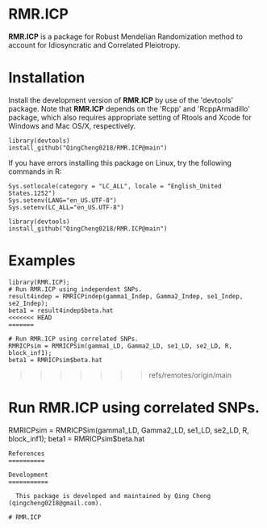 RMR.ICP
=======
  
  **RMR.ICP** is a package for Robust Mendelian Randomization method to account for Idiosyncratic and Correlated Pleiotropy.

Installation
============
  Install the development version of **RMR.ICP** by use of the 'devtools' package. Note that **RMR.ICP** depends on the 'Rcpp' and 'RcppArmadillo' package, which also requires appropriate setting of Rtools and Xcode for Windows and Mac OS/X, respectively.
```
library(devtools)
install_github("QingCheng0218/RMR.ICP@main")
```

If you have errors installing this package on Linux, try the following commands in R:
  ```
Sys.setlocale(category = "LC_ALL", locale = "English_United States.1252") 
Sys.setenv(LANG="en_US.UTF-8")
Sys.setenv(LC_ALL="en_US.UTF-8")

library(devtools)
install_github("QingCheng0218/RMR.ICP@main")
```

Examples
=========
```
library(RMR.ICP);
# Run RMR.ICP using independent SNPs.
result4indep = RMRICPindep(gamma1_Indep, Gamma2_Indep, se1_Indep, se2_Indep);
beta1 = result4indep$beta.hat
<<<<<<< HEAD
=======

# Run RMR.ICP using correlated SNPs.
RMRICPsim = RMRICPSim(gamma1_LD, Gamma2_LD, se1_LD, se2_LD, R, block_inf1);
beta1 = RMRICPsim$beta.hat
```
>>>>>>> refs/remotes/origin/main

# Run RMR.ICP using correlated SNPs.
RMRICPsim = RMRICPSim(gamma1_LD, Gamma2_LD, se1_LD, se2_LD, R, block_inf1);
beta1 = RMRICPsim$beta.hat
```
References
==========

Development
===========
  
  This package is developed and maintained by Qing Cheng (qingcheng0218@gmail.com). 
  
# RMR.ICP
